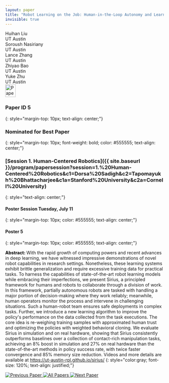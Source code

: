 ```yaml
---
layout: paper
title: "Robot Learning on the Job: Human-in-the-Loop Autonomy and Learning During Deployment"
invisible: true
---
```

<div class="paper-authors">
<div class="paper-author-box">
    <div class="paper-author-name">Huihan Liu</div>
    <div class="paper-author-uni">UT Austin</div>
</div>
<div class="paper-author-box">
    <div class="paper-author-name">Soroush Nasiriany</div>
    <div class="paper-author-uni">UT Austin</div>
</div>
<div class="paper-author-box">
    <div class="paper-author-name">Lance Zhang</div>
    <div class="paper-author-uni">UT Austin</div>
</div>
<div class="paper-author-box">
    <div class="paper-author-name">Zhiyao Bao</div>
    <div class="paper-author-uni">UT Austin</div>
</div>
<div class="paper-author-box">
    <div class="paper-author-name">Yuke Zhu</div>
    <div class="paper-author-uni">UT Austin</div>
</div>

</div><div class="paper-pdf">
<div> <a href="http://www.roboticsproceedings.org/rss19/p005.pdf"><img src="{{ site.baseurl }}/images/paper_link.png" alt="Paper Website" width = "33"  height = "40"/></a> </div>
</div>

### Paper ID 5
{: style="margin-top: 10px; text-align: center;"}

### Nominated for Best Paper
{: style="margin-top: 10px; font-weight: bold; color: #555555; text-align: center;"}

### [Session 1. Human-Centered Robotics]({{ site.baseurl }}/program/papersession?session=1.%20Human-Centered%20Robotics&c1=Dorsa%20Sadigh&c2=Tapomayukh%20Bhattacharjee&c1a=Stanford%20University&c2a=Cornell%20University)
{: style="text-align: center;"}

#### Poster Session Tuesday, July 11
{: style="margin-top: 10px; color: #555555; text-align: center;"}

#### Poster 5
{: style="margin-top: 10px; color: #555555; text-align: center;"}

<b style="color: black;">Abstract: </b>With the rapid growth of computing powers and recent advances in deep learning, we have witnessed impressive demonstrations of novel robot capabilities in research settings. Nonetheless, these learning systems exhibit brittle generalization and require excessive training data for practical tasks. To harness the capabilities of state-of-the-art robot learning models while embracing their imperfections, we present Sirius, a principled framework for humans and robots to collaborate through a division of work. In this framework, partially autonomous robots are tasked with handling a major portion of decision-making where they work reliably; meanwhile, human operators monitor the process and intervene in challenging situations. Such a human-robot team ensures safe deployments in complex tasks. Further, we introduce a new learning algorithm to improve the policy's performance on the data collected from the task executions. The core idea is re-weighing training samples with approximated human trust and optimizing the policies with weighted behavioral cloning. We evaluate Sirius in simulation and on real hardware, showing that Sirius consistently outperforms baselines over a collection of contact-rich manipulation tasks, achieving an 8% boost in simulation and 27% on real hardware than the state-of-the-art methods in policy success rate, with twice faster convergence and 85% memory size reduction. Videos and more details are available at https://ut-austin-rpl.github.io/sirius/
{: style="color:gray; font-size: 120%; text-align: justified;"}


<div class="paper-menu">
<a href="{{ site.baseurl }}/program/papers/004/"> <img src="{{ site.baseurl }}/images/previous_paper_icon.png" alt="Previous Paper" title="Previous Paper"/> </a>
<a href="{{ site.baseurl }}/program/papers"><img src="{{ site.baseurl }}/images/overview_icon.png" alt="All Papers" title="All Papers"/> </a>
<a href="{{ site.baseurl }}/program/papers/006/"> <img src="{{ site.baseurl }}/images/next_paper_icon.png" alt="Next Paper" title="Next Paper"/> </a>

</div>

